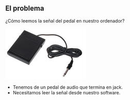 ## El problema

¿Cómo leemos la señal del pedal en nuestro ordenador?

![Pedal](media/pedal.jpg "pedal")<!-- .element: class="" -->


- Tenemos de un pedal de audio que termina en jack.
- Necesitamos leer la señal desde nuestro software.


